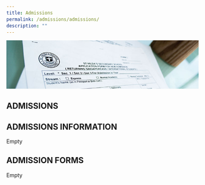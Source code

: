 ```yaml
---
title: Admissions
permalink: /admissions/admissions/
description: ""
---
```

![](/images/Admissions/Admissions%20Page%20Banner.jpg)

ADMISSIONS
----------


ADMISSIONS INFORMATION
----------------------

 Empty 

ADMISSION FORMS
---------------

Empty